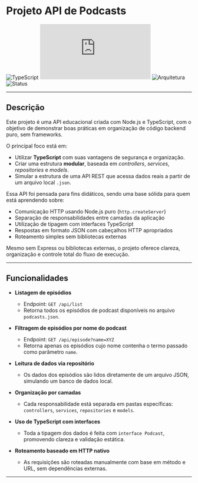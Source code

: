 # Projeto API de Podcasts

![TypeScript](https://img.shields.io/badge/TypeScript-Tipagem%20estática-3178C6?style=flat-square&logo=typescript)
![Node.js](https://img.shields.io/badge/Node.js-Execução%20backend-339933?style=flat-square&logo=node.js)
![Arquitetura](https://img.shields.io/badge/Estrutura-Modular-764ABC?style=flat-square&logo=visual-studio-code)
![Status](https://img.shields.io/badge/Status-Em%20desenvolvimento-yellow?style=flat-square)

---

## Descrição

Este projeto é uma API educacional criada com Node.js e TypeScript, com o objetivo de demonstrar boas práticas em organização de código backend puro, sem frameworks.

O principal foco está em:

- Utilizar **TypeScript** com suas vantagens de segurança e organização.
- Criar uma estrutura **modular**, baseada em *controllers*, *services*, *repositories* e *models*.
- Simular a estrutura de uma API REST que acessa dados reais a partir de um arquivo local `.json`.

Essa API foi pensada para fins didáticos, sendo uma base sólida para quem está aprendendo sobre:

- Comunicação HTTP usando Node.js puro (`http.createServer`)
- Separação de responsabilidades entre camadas da aplicação
- Utilização de tipagem com interfaces TypeScript
- Respostas em formato JSON com cabeçalhos HTTP apropriados
- Roteamento simples sem bibliotecas externas

Mesmo sem Express ou bibliotecas externas, o projeto oferece clareza, organização e controle total do fluxo de execução.

---

## Funcionalidades

- **Listagem de episódios**
  - Endpoint: `GET /api/list`
  - Retorna todos os episódios de podcast disponíveis no arquivo `podcasts.json`.

- **Filtragem de episódios por nome do podcast**
  - Endpoint: `GET /api/episode?name=XYZ`
  - Retorna apenas os episódios cujo nome contenha o termo passado como parâmetro `name`.

- **Leitura de dados via repositório**
  - Os dados dos episódios são lidos diretamente de um arquivo JSON, simulando um banco de dados local.

- **Organização por camadas**
  - Cada responsabilidade está separada em pastas específicas: `controllers`, `services`, `repositories` e `models`.

- **Uso de TypeScript com interfaces**
  - Toda a tipagem dos dados é feita com `interface Podcast`, promovendo clareza e validação estática.

- **Roteamento baseado em HTTP nativo**
  - As requisições são roteadas manualmente com base em método e URL, sem dependências externas.

---
